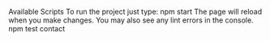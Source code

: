 Available Scripts
To run the project just type:
npm start 
The page will reload when you make changes.
You may also see any lint errors in the console.
npm test
contact
